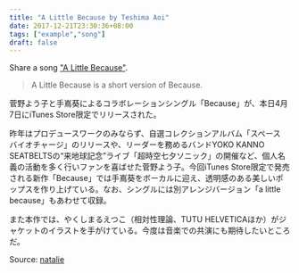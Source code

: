 ```yaml
---
title: "A Little Because by Teshima Aoi"
date: 2017-12-21T23:30:36+08:00
tags: ["example","song"]
draft: false
---
```


Share a song ["A Little Because"](https://soundcloud.com/momoro-cutiecutie/a-little-because-teshima-aoi).   

> A Little Because is a short version of Because.  

菅野よう子と手嶌葵によるコラボレーションシングル「Because」が、本日4月7日にiTunes Store限定でリリースされた。

昨年はプロデュースワークのみならず、自選コレクションアルバム「スペース バイオチャージ」のリリースや、リーダーを務めるバンドYOKO KANNO SEATBELTSの“来地球記念”ライブ「超時空七夕ソニック」の開催など、個人名義の活動を多く行いファンを喜ばせた菅野よう子。今回iTunes Store限定で発売される新作「Because」では手嶌葵をボーカルに迎え、透明感のある美しいポップスを作り上げている。なお、シングルには別アレンジバージョン「a little because」もあわせて収録。

また本作では、やくしまるえつこ（相対性理論、TUTU HELVETICAほか）がジャケットのイラストを手がけている。今度は音楽での共演にも期待したいところだ。

Source: [natalie](https://natalie.mu/music/news/30166)